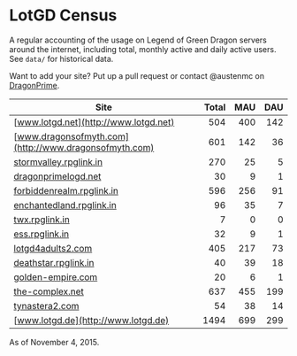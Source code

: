 # LotGD Census
A regular accounting of the usage on Legend of Green Dragon servers around the internet, including total, monthly active and daily active users. See `data/` for historical data.

Want to add your site? Put up a pull request or contact @austenmc on [DragonPrime](http://dragonprime.net).


Site | Total | MAU | DAU
--- | ---:| ---:| ---:
[www.lotgd.net](http://www.lotgd.net)|504|400|142
[www.dragonsofmyth.com](http://www.dragonsofmyth.com)|601|142|36
[stormvalley.rpglink.in](http://stormvalley.rpglink.in)|270|25|5
[dragonprimelogd.net](http://dragonprimelogd.net)|30|9|1
[forbiddenrealm.rpglink.in](http://forbiddenrealm.rpglink.in)|596|256|91
[enchantedland.rpglink.in](http://enchantedland.rpglink.in)|96|35|7
[twx.rpglink.in](http://twx.rpglink.in)|7|0|0
[ess.rpglink.in](http://ess.rpglink.in)|32|9|1
[lotgd4adults2.com](http://lotgd4adults2.com)|405|217|73
[deathstar.rpglink.in](http://deathstar.rpglink.in)|40|39|18
[golden-empire.com](http://golden-empire.com)|20|6|1
[the-complex.net](http://the-complex.net)|637|455|199
[tynastera2.com](http://tynastera2.com)|54|38|14
[www.lotgd.de](http://www.lotgd.de)|1494|699|299

As of November 4, 2015.
